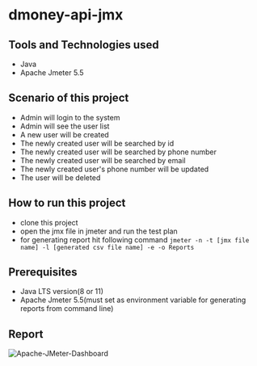 # dmoney-api-jmx

## Tools and Technologies used
- Java
- Apache Jmeter 5.5

## Scenario of this project
- Admin will login to the system
- Admin will see the user list
- A new user will be created
- The newly created user will be searched by id
- The newly created user will be searched by phone number
- The newly created user will be searched by email
- The newly created user's phone number will be updated
- The user will be deleted

## How to run this project
- clone this project
- open the jmx file in jmeter and run the test plan
- for generating report hit following command
```jmeter -n -t [jmx file name] -l [generated csv file name] -e -o Reports```

## Prerequisites
- Java LTS version(8 or 11)
- Apache Jmeter 5.5(must set as environment variable for generating reports from command line)

## Report
![Apache-JMeter-Dashboard](https://user-images.githubusercontent.com/82231014/193440385-24d8462a-b521-49a6-86c1-5b31a42c25cc.png)
